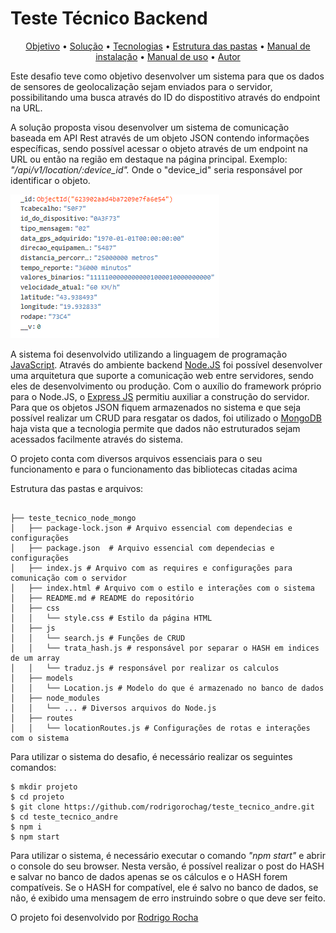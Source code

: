 # Teste Técnico Backend

<p align="center">
 <a href="#objetivo">Objetivo</a> •
 <a href="#solucao">Solução</a> • 
 <a href="#tecnologias">Tecnologias</a> • 
 <a href="#pastas">Estrutura das pastas</a> • 
 <a href="#instalacao">Manual de instalação</a> • 
  <a href="#manual_uso">Manual de uso</a> • 
 <a href="#autor">Autor</a>
</p>

<p align="left" id=objetivo> Este desafio teve como objetivo desenvolver um sistema para que os dados de sensores de geolocalização sejam enviados para o servidor, possibilitando uma busca através do ID do dispostitivo através do endpoint na URL. </p>


<p align="left" id=solucao> A solução proposta visou desenvolver um sistema de comunicação baseada em API Rest através de um objeto JSON contendo informações específicas, sendo possível acessar o objeto através de um endpoint na URL ou então na região em destaque na página principal. Exemplo: <i> "/api/v1/location/:device_id".</i> Onde o "device_id" seria responsável por identificar o objeto. </p>

![Exemplo dos dados salvos no banco](https://github.com/rodrigorochag/teste_tecnico_node_mongo/blob/main/exemplo.PNG)

<p align="left" id=tecnologias> A sistema foi desenvolvido utilizando a linguagem de programação <a href="https://developer.mozilla.org/pt-BR/docs/Web/JavaScript">JavaScript<a/>. Através do ambiente backend <a href="https://nodejs.org/en/docs/">Node.JS</a> foi possível desenvolver uma arquitetura que suporte a comunicação web entre servidores, sendo eles de desenvolvimento ou produção. Com o auxílio do framework próprio para o Node.JS, o <a href="https://expressjs.com/pt-br/">Express JS</a> permitiu auxiliar a construção do servidor. Para que os objetos JSON fiquem armazenados no sistema e que seja possível realizar um CRUD para resgatar os dados, foi utilizado o <a href="https://www.mongodb.com/">MongoDB</a> haja vista que a tecnologia permite que dados não estruturados sejam acessados facilmente através do sistema.  </p>   <a href=""></a>
  
  
  

<p align="left" id=estrutura> O projeto conta com diversos arquivos essenciais para o seu funcionamento e para o funcionamento das bibliotecas citadas acima </p>

<p id=pastas>Estrutura das pastas e arquivos:</p>


```

├── teste_tecnico_node_mongo
│   ├── package-lock.json # Arquivo essencial com dependecias e configurações
│   ├── package.json  # Arquivo essencial com dependecias e configurações
│   ├── index.js # Arquivo com as requires e configurações para comunicação com o servidor
│   ├── index.html # Arquivo com o estilo e interações com o sistema
│   ├── README.md # README do repositório
│   ├── css
│   │   └── style.css # Estilo da página HTML
│   ├── js
│   │   └── search.js # Funções de CRUD
│   │   └── trata_hash.js # responsável por separar o HASH em indices de um array
│   │   └── traduz.js # responsável por realizar os calculos
│   ├── models
│   │   └── Location.js # Modelo do que é armazenado no banco de dados
│   ├── node_modules
│   │   └── ... # Diversos arquivos do Node.js
│   ├── routes
│   │   └── locationRoutes.js # Configurações de rotas e interações com o sistema
```


<p align="left" id=instalacao>Para utilizar o sistema do desafio, é necessário realizar os seguintes comandos: </p>

```
$ mkdir projeto
$ cd projeto
$ git clone https://github.com/rodrigorochag/teste_tecnico_andre.git
$ cd teste_tecnico_andre
$ npm i
$ npm start
```

<p align="left" id=manual_uso>

 Para utilizar o sistema, é necessário executar o comando <i>"npm start"</i> e abrir o console do seu browser. Nesta versão, é possível realizar o post do HASH e salvar no banco de dados apenas se os cálculos e o HASH forem compatíveis. Se o HASH for compatível, ele é salvo no banco de dados, se não, é exibido uma mensagem de erro instruindo sobre o que deve ser feito.
 
</p>




<p align="left" id=autor>O projeto foi desenvolvido por <a href="https://github.com/rodrigorochag"> Rodrigo Rocha</a> </p>
